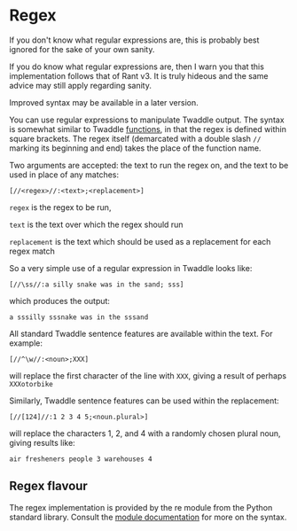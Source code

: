 # Regex

If you don't know what regular expressions are, this is probably best
ignored for the sake of your own sanity. 

If you do know what regular expressions are, then I warn you that this 
implementation follows that of Rant v3. It is truly hideous and the same
advice may still apply regarding sanity.

Improved syntax may be available in a later version.

You can use regular expressions to manipulate Twaddle output. The syntax is 
somewhat similar to Twaddle [functions](functions.md), in that the regex is
defined within square brackets. The regex itself (demarcated with a double 
slash `//` marking its beginning and end) takes the place of the function 
name. 

Two arguments are accepted: the text to run the regex on, and the text to be
used in place of any matches:

`[//<regex>//:<text>;<replacement>]`

`regex` is the regex to be run,

`text` is the text over which the regex should run

`replacement` is the text which should be used as a replacement for each regex match

So a very simple use of a regular expression in Twaddle looks like:

`[//\ss//:a silly snake was in the sand; sss]`

which produces the output:

 `a sssilly sssnake was in the sssand`

All standard Twaddle sentence features are available within the text.
For example:

`[//^\w//:<noun>;XXX]`

will replace the first character of the line with `XXX`, giving a result of
perhaps `XXXotorbike`

Similarly, Twaddle sentence features can be used within the replacement:

`[//[124]//:1 2 3 4 5;<noun.plural>]`

will replace the characters 1, 2, and 4 with a randomly chosen plural noun, 
giving results like:

`air fresheners people 3 warehouses 4`

## Regex flavour

The regex implementation is provided by the re module from the Python
standard library. Consult the 
[module documentation](https://docs.python.org/3/library/re.html#module-re)
for more on the syntax. 


